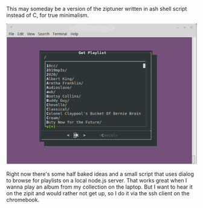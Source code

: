 
This may someday be a version of the ziptuner written in ash shell script instead of C, for true minimalism.

![Get Playlist Script](doc/getpls.png?raw=true)

Right now there's some half baked ideas and a small script that uses dialog to browse for playlists on a local node.js server.  That works great when I wanna play an album from my collection on the laptop.  But I want to hear it on the zipit and would rather not get up, so I do it via the ssh client on the chromebook.

